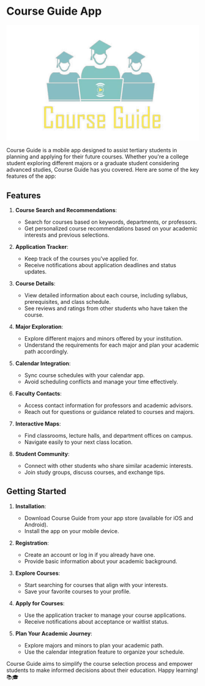 # Course Guide App

![Header Image](assets/logo.png)

Course Guide is a mobile app designed to assist tertiary students in planning and applying for their future courses. Whether you're a college student exploring different majors or a graduate student considering advanced studies, Course Guide has you covered. Here are some of the key features of the app:

## Features

1. **Course Search and Recommendations**:
   - Search for courses based on keywords, departments, or professors.
   - Get personalized course recommendations based on your academic interests and previous selections.

2. **Application Tracker**:
   - Keep track of the courses you've applied for.
   - Receive notifications about application deadlines and status updates.

3. **Course Details**:
   - View detailed information about each course, including syllabus, prerequisites, and class schedule.
   - See reviews and ratings from other students who have taken the course.

4. **Major Exploration**:
   - Explore different majors and minors offered by your institution.
   - Understand the requirements for each major and plan your academic path accordingly.

5. **Calendar Integration**:
   - Sync course schedules with your calendar app.
   - Avoid scheduling conflicts and manage your time effectively.

6. **Faculty Contacts**:
   - Access contact information for professors and academic advisors.
   - Reach out for questions or guidance related to courses and majors.

7. **Interactive Maps**:
   - Find classrooms, lecture halls, and department offices on campus.
   - Navigate easily to your next class location.

8. **Student Community**:
   - Connect with other students who share similar academic interests.
   - Join study groups, discuss courses, and exchange tips.

## Getting Started

1. **Installation**:
   - Download Course Guide from your app store (available for iOS and Android).
   - Install the app on your mobile device.

2. **Registration**:
   - Create an account or log in if you already have one.
   - Provide basic information about your academic background.

3. **Explore Courses**:
   - Start searching for courses that align with your interests.
   - Save your favorite courses to your profile.

4. **Apply for Courses**:
   - Use the application tracker to manage your course applications.
   - Receive notifications about acceptance or waitlist status.

5. **Plan Your Academic Journey**:
   - Explore majors and minors to plan your academic path.
   - Use the calendar integration feature to organize your schedule.

Course Guide aims to simplify the course selection process and empower students to make informed decisions about their education. Happy learning! 📚🎓
